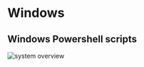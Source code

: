 # Windows
## Windows Powershell scripts

![system overview](http://www.plantuml.com/plantuml/proxy?cache=no&src=https://github.com/ymmit85/Windows/blob/master/diagram.uml)